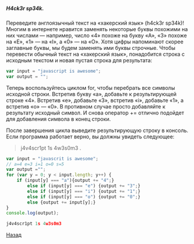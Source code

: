 ##### H4ck3r sp34k.

Переведите англоязычный текст на «хакерский язык» (h4ck3r sp34k)! Многим в интернете нравится заменять некоторые буквы похожими на них числами — например, число «4» похоже на букву «A», «3» похоже на «E», «1» — на «I», а «0» — на «О». Хотя цифры напоминают скорее заглавные буквы, мы будем заменять ими буквы строчные. Чтобы перевести обычный текст на «хакерский язык», понадобится строка с исходным текстом и новая пустая строка для результата: 

`````javascript
var input = "javascript is awesome";
var output = "";
`````
Теперь воспользуйтесь циклом for, чтобы перебрать все символы исходной строки. Встретив букву «a», добавьте к результирующей строке «4». Встретив «e», добавьте «3», встретив «i», добавьте «1», а встретив «o» — «0». В противном случае просто добавляйте к результату исходный символ. И снова оператор += отлично подойдет для добавления символа в конец строки.

После завершения цикла выведите результирующую строку в консоль. Если программа работает верно, вы должны увидеть следующее: 
> j4v4scr1pt 1s 4w3s0m3 .

`````javascript
var input = "javascrit is awesome";
// a=4 e=3 i=1 o=0 s=5
var output ="";
for (var y = 0; y < input.length; y++) {
    if (input[y] === "a"){output += "4";}
        else if (input[y] === "e") {output += "3";}
        else if (input[y] === "i") {output += "1";}
        else if (input[y] === "o") {output += "0";}
        else {output += input[y];}
}
console.log(output);

j4v4scr1pt 1s 4w3s0m3
`````


[Назад](README.md)
